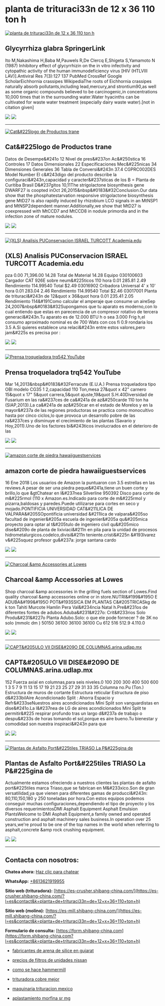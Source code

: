 # planta de trituraci33n de 12 x 36 110 ton h

<a href="https://swt.shibang-china.com/?l=es&img&k=planta+de+trituraci33n+de+12+x+36+110+ton+h" target="_blank">![planta de trituraci33n de 12 x 36 110 ton h](http://static.shibang-china.com/all-800x300/1458.jpg)</a>

## Glycyrrhiza glabra SpringerLink
Ito M,Nakashima H,Baba M,Pauwels R,De Clercq E,Shigeta S,Yamamoto N (1987) Inhibitory effect of glycyrrhizin on the in vitro infectivity and cytopathic activity of the human immunodeficiency virus [HIV (HTLVIII LAV)].Antiviral Res 7(3):127 137 PubMed CrossRef Google ScholarEichhornia crassipes WikipediaThe roots of Eichhornia crassipes naturally absorb pollutants,including lead,mercury,and strontium90,as well as some organic compounds believed to be carcinogenic,in concentrations 10,000 times that in the surrounding water.Water hyacinths can be cultivated for waste water treatment (especially dairy waste water).[not in citation given]


<a href="https://whatsapp.shibangsoft.com/WhatsApp.php" target="_blank" title="WhatsApp">![](http://static.shibang-china.com/icon/whatsapp.png)</a> <a href="https://swt.shibang-china.com/?l=es&icon&k=planta+de+trituraci33n+de+12+x+36+110+ton+h" target="_blank">![](http://static.shibang-china.com/icon/chat-es.png)</a>

---

<a href="https://swt.shibang-china.com/?l=es&img&k=planta+de+trituraci33n+de+12+x+36+110+ton+h" target="_blank">![Cat&#225logo de Productos trane](http://static.shibang-china.com/all-800x300/855.jpg)</a>

## Cat&#225logo de Productos trane
Datos de Desempe&#241o 12 Nivel de pres&#237on Ac&#250stica 16 Controles 17 Datos Dimensionales 22 Especificaciones Mec&#225nicas 34 Dimensiones Generales 36 Tabla de Conversi&#243n 37.4 CGPRC002DES Model Number El c&#243digo del producto describe la configuraci&#243n,capacidad y caracter&#237sticas de los B = Planta de Curitiba Brasil D&#237gitos 10,11The strigolactone biosynthesis gene DWARF27 is coopted inOct 26,2015&nbsp&#0183&#32Conclusion.Our data show that the phosphatestarvation responsive strigolactone biosynthesis gene MtD27 is also rapidly induced by rhizobium LCO signals in an MtNSP1 and MtNSP2dependent manner.Additionally,we show that MtD27 is coexpressed with MtCCD7 and MtCCD8 in nodule primordia and in the infection zone of mature nodules.


<a href="https://whatsapp.shibangsoft.com/WhatsApp.php" target="_blank" title="WhatsApp">![](http://static.shibang-china.com/icon/whatsapp.png)</a> <a href="https://swt.shibang-china.com/?l=es&icon&k=planta+de+trituraci33n+de+12+x+36+110+ton+h" target="_blank">![](http://static.shibang-china.com/icon/chat-es.png)</a>

---

<a href="https://swt.shibang-china.com/?l=es&img&k=planta+de+trituraci33n+de+12+x+36+110+ton+h" target="_blank">![(XLS) Analisis PUConservacion ISRAEL TURCOTT Academia.edu](http://static.shibang-china.com/all-800x300/797.jpg)</a>

## (XLS) Analisis PUConservacion ISRAEL TURCOTT Academia.edu
pza 0.00 71,396.00 14.28 Total de Material 14.28 Equipo 030100603 Cargador CAT 926E sobre neum&#225ticos 110 hora 0.01 285.81 2.49 Rendimiento 114.99540 Total $2.49 03016902 Cribadora Universal 4' x 10' hora 0.01 283.04 2.46 Rendimiento 114.99540 Total $2.46 03017001 Planta de trituraci&#243n de 12&quot x 36&quot hora 0.01 235.41 2.05 Rendimiento 114&#191Como calcular el amperaje que consume un aireSep 24,2007&nbsp&#0183&#32Supongamos que tu aparato es moderno,con lo cual entiendo que estas en parecencia de un compresor rotativo de tercera generaci&#243n.Tu aparato es de 12.000 BTU h o sea 3.000 Frig h,el consumo aproximado nominal es de 700 Wats con cos fi 0.9 rondaria los 3.5 A.Si quieres establece una relaci&#243n entre estos valores,pero jam&#225s es precisa por :


<a href="https://whatsapp.shibangsoft.com/WhatsApp.php" target="_blank" title="WhatsApp">![](http://static.shibang-china.com/icon/whatsapp.png)</a> <a href="https://swt.shibang-china.com/?l=es&icon&k=planta+de+trituraci33n+de+12+x+36+110+ton+h" target="_blank">![](http://static.shibang-china.com/icon/chat-es.png)</a>

---

<a href="https://swt.shibang-china.com/?l=es&img&k=planta+de+trituraci33n+de+12+x+36+110+ton+h" target="_blank">![Prensa troqueladora trq542 YouTube](http://static.shibang-china.com/all-800x300/975.jpg)</a>

## Prensa troqueladora trq542 YouTube
Mar 14,2013&nbsp&#0183&#32Ferracute (E.U.A.) Prensa troqueladora tipo OBI modelo CG35 1 2,capacidad 110 Ton,mesa 27&quot x 42" carnero 15&quot x 17" 5&quot carrera,5&quot ajuste,19&quot S.H.40Diversidad de Fusarium en las ra&#237ces de ca&#241a de az&#250carde 110 ton ha (SIAP,2013).La ca&#241a de az&#250car en el estado de Morelos y en la mayor&#237a de las regiones productoras se practica como monocultivo hasta por cinco ciclos,lo que provoca un desarrollo pobre de las ra&#237ces y disminuye el crecimiento de las plantas (Savario y Hoy,2011).Uno de los factores bi&#243ticos involucrados en el deterioro de las


<a href="https://whatsapp.shibangsoft.com/WhatsApp.php" target="_blank" title="WhatsApp">![](http://static.shibang-china.com/icon/whatsapp.png)</a> <a href="https://swt.shibang-china.com/?l=es&icon&k=planta+de+trituraci33n+de+12+x+36+110+ton+h" target="_blank">![](http://static.shibang-china.com/icon/chat-es.png)</a>

---

<a href="https://swt.shibang-china.com/?l=es&img&k=planta+de+trituraci33n+de+12+x+36+110+ton+h" target="_blank">![amazon corte de piedra hawaiiguestservices](http://static.shibang-china.com/all-800x300/1296.jpg)</a>

## amazon corte de piedra hawaiiguestservices
16 Ene 2018 Los usuarios de Amazon la puntuaron con 3.5 estrellas en las reviews.A pesar de ser una piedra peque&#241a,tiene un buen corte y brillo,lo que &gtChatear en l&#237nea Silverline 950392 Disco para corte de m&#225rmol (110 x Amazon.es.Indicado para corte de m&#225rmol y pizarra,baldosas y paredes.Puede utilizarse para cortes en seco y mojado.PONTIFICIA UNIVERSIDAD CAT&#211LICA DE VALPARA&#205SOpontificia universidad &#211lica de valpara&#205so facultad de ingenier&#205a escuela de ingenier&#205a qu&#205mica proyecto para optar al t&#205tulo de ingeniero civil qu&#205mico dise&#209o de planta de lixiviaci&#211n en pila para la unidad de procesos hidrometalurgicos.codelco,divisi&#211n teniente.cristi&#225n &#193lvarez v&#225squez profesor gu&#237a: jorge santana cardo


<a href="https://whatsapp.shibangsoft.com/WhatsApp.php" target="_blank" title="WhatsApp">![](http://static.shibang-china.com/icon/whatsapp.png)</a> <a href="https://swt.shibang-china.com/?l=es&icon&k=planta+de+trituraci33n+de+12+x+36+110+ton+h" target="_blank">![](http://static.shibang-china.com/icon/chat-es.png)</a>

---

<a href="https://swt.shibang-china.com/?l=es&img&k=planta+de+trituraci33n+de+12+x+36+110+ton+h" target="_blank">![Charcoal &amp Accessories at Lowes](http://static.shibang-china.com/all-800x300/1483.jpg)</a>

## Charcoal &amp Accessories at Lowes
Shop charcoal &amp accessories in the grilling fuels section of Lowes.Find quality charcoal &amp accessories online or in store.NUTRI&#199&#195O E ADUBA&#199&#195O POT&#193SSICA EM PLANTAS C&#205TRICASkg de k ton Tahiti Murcote Hamlin Pera Val&#234ncia Natal h.Pre&#231os de diferentes fontes de adubos.Aduba&#231&#227o: Crit&#233rios Solo Produ&#231&#227o Planta Adubo.Solo: o que ele pode fornecer ? de 3K no solo (mmolc dm ) 50150 36100 36100 36100 Cu 612 516 512.9 4.110.0


<a href="https://whatsapp.shibangsoft.com/WhatsApp.php" target="_blank" title="WhatsApp">![](http://static.shibang-china.com/icon/whatsapp.png)</a> <a href="https://swt.shibang-china.com/?l=es&icon&k=planta+de+trituraci33n+de+12+x+36+110+ton+h" target="_blank">![](http://static.shibang-china.com/icon/chat-es.png)</a>

---

<a href="https://swt.shibang-china.com/?l=es&img&k=planta+de+trituraci33n+de+12+x+36+110+ton+h" target="_blank">![CAPT&#205ULO VII DISE&#209O DE COLUMNAS.arina.udlap.mx](http://static.shibang-china.com/all-800x300/505.jpg)</a>

## CAPT&#205ULO VII DISE&#209O DE COLUMNAS.arina.udlap.mx
152 Fuerza axial en columnas,para seis niveles.0 100 200 300 400 500 600 1 3 5 7 9 11 13 15 17 19 21 23 25 27 29 31 33 35 Columna no.Pu (Ton.) Estructura de muros de cortante Estructura reticular Estructura de piso d&#233bilAire Acondicionado Split : Ahorra Espacio y Refr&#233seNuestros aires acondicionados Mini Split son vanguardistas en dise&#241o.La l&#237nea de LG de aires acondicionados Mini Split te permitir&#225 respirar profundo tras un largo d&#237a de trabajo o despu&#233s de horas tomando el sol,porque es aire bueno.Tu bienestar y comodidad son nuestra inspiraci&#243n para que


<a href="https://whatsapp.shibangsoft.com/WhatsApp.php" target="_blank" title="WhatsApp">![](http://static.shibang-china.com/icon/whatsapp.png)</a> <a href="https://swt.shibang-china.com/?l=es&icon&k=planta+de+trituraci33n+de+12+x+36+110+ton+h" target="_blank">![](http://static.shibang-china.com/icon/chat-es.png)</a>

---

<a href="https://swt.shibang-china.com/?l=es&img&k=planta+de+trituraci33n+de+12+x+36+110+ton+h" target="_blank">![Plantas de Asfalto Port&#225tiles TRIASO La P&#225gina de](http://static.shibang-china.com/all-800x300/1501.jpg)</a>

## Plantas de Asfalto Port&#225tiles TRIASO La P&#225gina de
Actualmente estamos ofreciendo a nuestros clientes las plantas de asfalto port&#225tiles marca Triaso,que se fabrican en M&#233xico.Son de gran versatilidad,ya que vienen para diferentes gamas de producci&#243n: 80,110,150,180 y 250 toneladas por hora.Con estos equipos podemos conseguir muchas configuraciones,dependiendo el tipo de proyecto y los diversos requerimientosDMI Asphalt Equipment Asphalt Emulsion PlantsWelcome to DMI Asphalt Equipment,a family owned and operated construction and asphalt machinery sales business.In operation over 25 years,we're proud to be one of the top names in the world when referring to asphalt,concrete &amp rock crushing equipment.


<a href="https://whatsapp.shibangsoft.com/WhatsApp.php" target="_blank" title="WhatsApp">![](http://static.shibang-china.com/icon/whatsapp.png)</a> <a href="https://swt.shibang-china.com/?l=es&icon&k=planta+de+trituraci33n+de+12+x+36+110+ton+h" target="_blank">![](http://static.shibang-china.com/icon/chat-es.png)</a>

---
## Contacta con nosotros:

**Chatea ahora:** [Haz clic para chatear](https://swt.shibang-china.com?l=es&contact&k=planta+de+trituraci33n+de+12+x+36+110+ton+h)

**WhatsApp:**  [+8613621919955](https://whatsapp.shibangsoft.com/WhatsApp.php)

**Sitio web (trituradora):** [https://es-crusher.shibang-china.com/](https://es-crusher.shibang-china.com/?l=es&contact&k=planta+de+trituraci33n+de+12+x+36+110+ton+h)

**Sitio web (molino):** [https://es-mill.shibang-china.com/](https://es-mill.shibang-china.com/?l=es&contact&k=planta+de+trituraci33n+de+12+x+36+110+ton+h)

**Formulario de consulta:** [https://form.shibang-china.com](https://form.shibang-china.com?l=es&contact&k=planta+de+trituraci33n+de+12+x+36+110+ton+h)

* [fabricantes de arena de silice en gujarat](../83/fabricantes%20de%20arena%20de%20silice%20en%20gujarat.md)

* [precios de filtros de unidades nissan](../94/precios%20de%20filtros%20de%20unidades%20nissan.md)

* [como se hace hammermill](../86/como%20se%20hace%20hammermill.md)

* [trituradora cobre mejor](../83/trituradora%20cobre%20mejor.md)

* [maquinaria trituracion mexico](../86/maquinaria%20trituracion%20mexico.md)

* [aplastamiento morfina sr mg](../85/aplastamiento%20morfina%20sr%20mg.md)